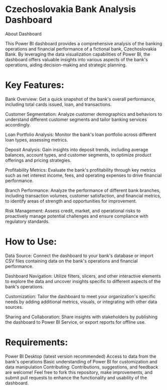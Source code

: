 # Czechoslovakia Bank Analysis Dashboard

About Dashboard

This Power BI dashboard provides a comprehensive analysis of the banking operations and financial performance of a fictional bank, Czechoslovakia Bank. By leveraging the data visualization capabilities of Power BI, the dashboard offers valuable insights into various aspects of the bank's operations, aiding decision-making and strategic planning.

# Key Features:

Bank Overview: Get a quick snapshot of the bank's overall performance, including total cards issued, loan, and transactions.

Customer Segmentation: Analyze customer demographics and behaviors to understand different customer segments and tailor banking services accordingly.

Loan Portfolio Analysis: Monitor the bank's loan portfolio across different loan types, assessing metrics.

Deposit Analysis: Gain insights into deposit trends, including average balances, account types, and customer segments, to optimize product offerings and pricing strategies.

Profitability Metrics: Evaluate the bank's profitability through key metrics such as net interest income, fees, and operating expenses to drive financial performance.

Branch Performance: Analyze the performance of different bank branches, including transaction volumes, customer satisfaction, and financial metrics, to identify areas of strength and opportunities for improvement.

Risk Management: Assess credit, market, and operational risks to proactively manage potential challenges and ensure compliance with regulatory standards.

# How to Use:

Data Source: Connect the dashboard to your bank's database or import CSV files containing data on the bank's operations and financial performance.

Dashboard Navigation: Utilize filters, slicers, and other interactive elements to explore the data and uncover insights specific to different aspects of the bank's operations.

Customization: Tailor the dashboard to meet your organization's specific needs by adding additional metrics, visuals, or integrating with other data sources.

Sharing and Collaboration: Share insights with stakeholders by publishing the dashboard to Power BI Service, or export reports for offline use.

# Requirements:

Power BI Desktop (latest version recommended)
Access to data from the bank's operations
Basic understanding of Power BI for customization and data manipulation
Contributing:
Contributions, suggestions, and feedback are welcome! Feel free to fork this repository, make improvements, and submit pull requests to enhance the functionality and usability of the dashboard.
